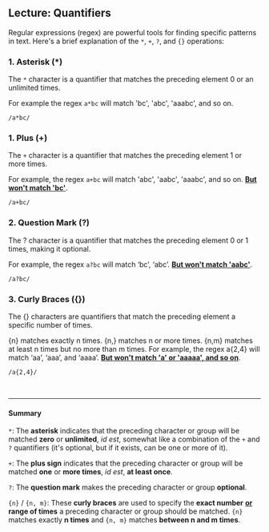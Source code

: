 ## Lecture: Quantifiers

Regular expressions (regex) are powerful tools for finding specific patterns in text. Here's a brief explanation of the `*`, `+`, `?`, and `{}` operations:

### 1. Asterisk (*)
The `*` character is a quantifier that matches the preceding element 0 or an unlimited times.  

For example the regex `a*bc` will match 'bc', 'abc', 'aaabc', and so on.

```regex
/a*bc/
```  

### 1. Plus (+) 

The `+` character is a quantifier that matches the preceding element 1 or more times. 

For example, the regex `a+bc` will match 'abc', 'aabc', 'aaabc', and so on. **<ins>But won't match 'bc'</ins>**.

```regex
/a+bc/
```

### 2. Question Mark (?)
The ? character is a quantifier that matches the preceding element 0 or 1 times, making it optional.

For example, the regex `a?bc` will match ‘bc’, ‘abc’. **<ins>But won't match 'aabc'</ins>**.

```regex
/a?bc/
```

### 3. Curly Braces ({})
The {} characters are quantifiers that match the preceding element a specific number of times.

{n} matches exactly n times.
{n,} matches n or more times.
{n,m} matches at least n times but no more than m times.
For example, the regex a{2,4} will match ‘aa’, ‘aaa’, and ‘aaaa’. **<ins>But won't match 'a' or 'aaaaa', and so on</ins>**.

```regex
/a{2,4}/
```

<br>

---
#### Summary

`*`: The **asterisk** indicates that the preceding character or group will be matched **zero** or **unlimited**, *id est*, somewhat like a combination of the `+` and `?` quantifiers (it's optional, but if it exists, can be one or more of it). 

`+`: The **plus sign** indicates that the preceding character or group will be matched **one** or **more times**, *id est*, **at least once**.  

`?`: The **question mark** makes the preceding character or group **optional**.  

`{n}` / `{n, m}`: These **curly braces** are used to specify the **exact number** <ins>**or**</ins> **range of times** a preceding character or group should be matched. `{n}` matches exactly **n times** and `{n, m}` matches **between n and m times**.
